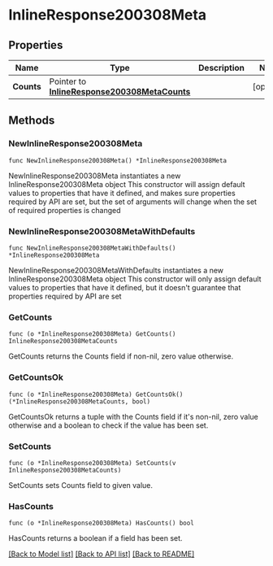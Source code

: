 # InlineResponse200308Meta

## Properties

Name | Type | Description | Notes
------------ | ------------- | ------------- | -------------
**Counts** | Pointer to [**InlineResponse200308MetaCounts**](InlineResponse200308MetaCounts.md) |  | [optional] 

## Methods

### NewInlineResponse200308Meta

`func NewInlineResponse200308Meta() *InlineResponse200308Meta`

NewInlineResponse200308Meta instantiates a new InlineResponse200308Meta object
This constructor will assign default values to properties that have it defined,
and makes sure properties required by API are set, but the set of arguments
will change when the set of required properties is changed

### NewInlineResponse200308MetaWithDefaults

`func NewInlineResponse200308MetaWithDefaults() *InlineResponse200308Meta`

NewInlineResponse200308MetaWithDefaults instantiates a new InlineResponse200308Meta object
This constructor will only assign default values to properties that have it defined,
but it doesn't guarantee that properties required by API are set

### GetCounts

`func (o *InlineResponse200308Meta) GetCounts() InlineResponse200308MetaCounts`

GetCounts returns the Counts field if non-nil, zero value otherwise.

### GetCountsOk

`func (o *InlineResponse200308Meta) GetCountsOk() (*InlineResponse200308MetaCounts, bool)`

GetCountsOk returns a tuple with the Counts field if it's non-nil, zero value otherwise
and a boolean to check if the value has been set.

### SetCounts

`func (o *InlineResponse200308Meta) SetCounts(v InlineResponse200308MetaCounts)`

SetCounts sets Counts field to given value.

### HasCounts

`func (o *InlineResponse200308Meta) HasCounts() bool`

HasCounts returns a boolean if a field has been set.


[[Back to Model list]](../README.md#documentation-for-models) [[Back to API list]](../README.md#documentation-for-api-endpoints) [[Back to README]](../README.md)


